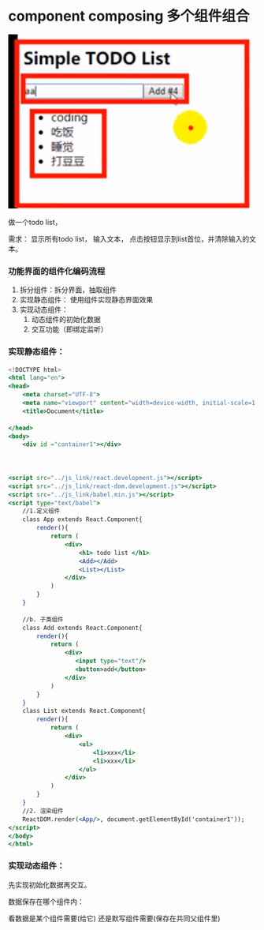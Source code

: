 # component composing 多个组件组合

![](../.gitbook/assets/image%20%2838%29.png)

做一个todo list， 

需求： 显示所有todo list， 输入文本， 点击按钮显示到list首位，并清除输入的文本。

### 功能界面的组件化编码流程

1. 拆分组件：拆分界面，抽取组件
2. 实现静态组件： 使用组件实现静态界面效果
3. 实现动态组件：
   1. 动态组件的初始化数据
   2. 交互功能（即绑定监听）

### 实现静态组件：

```jsx
<!DOCTYPE html>
<html lang="en">
<head>
    <meta charset="UTF-8">
    <meta name="viewport" content="width=device-width, initial-scale=1.0">
    <title>Document</title>

</head>
<body>
    <div id ="container1"></div>



<script src="../js_link/react.development.js"></script>
<script src="../js_link/react-dom.development.js"></script>
<script src="../js_link/babel.min.js"></script>
<script type="text/babel">
    //1.定义组件
    class App extends React.Component{
        render(){
            return (
                <div>
                    <h1> todo list </h1>
                    <Add></Add>
                    <List></List>
                </div>
            )
        }
    }
    
    //b. 子类组件
    class Add extends React.Component{
        render(){
            return (
                <div> 
                   <input type="text"/>
                   <button>add</button> 
                </div>
            )
        }
    }
    class List extends React.Component{
        render(){
            return (
                <div>
                    <ul>
                        <li>xxx</li>
                        <li>xxx</li>
                    </ul>
                </div>
            )
        }
    }
    //2. 渲染组件
    ReactDOM.render(<App/>, document.getElementById('container1'));
</script>
</body>
</html>
```

### 实现动态组件：

先实现初始化数据再交互。

数据保存在哪个组件内：   

看数据是某个组件需要\(给它\) 还是默写组件需要\(保存在共同父组件里\)





